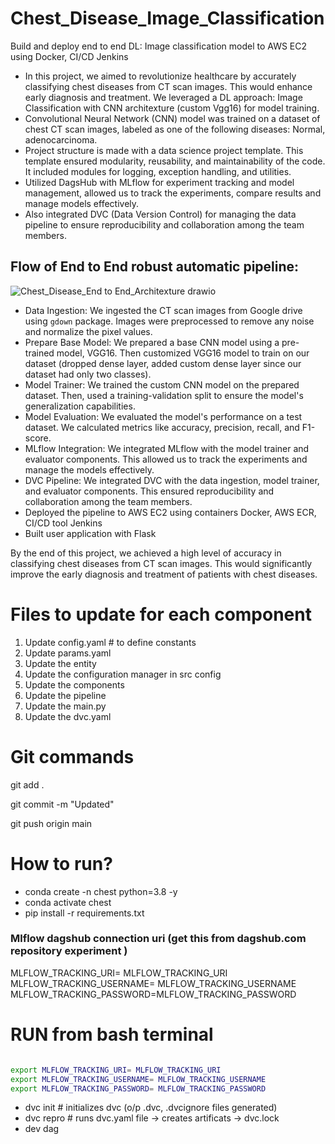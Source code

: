 
# Chest_Disease_Image_Classification
Build and deploy end to end DL: Image classification model to AWS EC2 using Docker, CI/CD Jenkins


- In this project, we aimed to revolutionize healthcare by accurately classifying chest diseases from CT scan images. This would enhance early diagnosis and treatment. We leveraged a DL approach: Image Classification with CNN architexture (custom Vgg16) for model training.
- Convolutional Neural Network (CNN) model was trained on a dataset of chest CT scan images, labeled as one of the following diseases: Normal, adenocarcinoma. 
- Project structure is made with a data science project template. This template ensured modularity, reusability, and maintainability of the code. It included modules for logging, exception handling, and utilities.
- Utilized DagsHub with MLflow for experiment tracking and model management, allowed us to track the experiments, compare results and manage models effectively.
- Also integrated DVC (Data Version Control) for managing the data pipeline to ensure reproducibility and collaboration among the team members.

## Flow of End to End robust automatic pipeline:

![Chest_Disease_End to End_Architexture drawio](https://github.com/malleswarigelli/Chest_Disease_Image_Classification_/assets/84688050/b5d0083b-6698-4e43-bb41-14c724244af3)

- Data Ingestion: We ingested the CT scan images from Google drive using `gdown` package. Images were preprocessed to remove any noise and normalize the pixel values.
- Prepare Base Model: We prepared a base CNN model using a pre-trained model, VGG16. Then customized VGG16 model to train on our dataset (dropped dense layer, added custom dense layer since our dataset had only two classes).
- Model Trainer: We trained the custom CNN model on the prepared dataset. Then, used a training-validation split to ensure the model's generalization capabilities.
- Model Evaluation: We evaluated the model's performance on a test dataset. We calculated metrics like accuracy, precision, recall, and F1-score.
- MLflow Integration: We integrated MLflow with the model trainer and evaluator components. This allowed us to track the experiments and manage the models effectively.
- DVC Pipeline: We integrated DVC with the data ingestion, model trainer, and evaluator components. This ensured reproducibility and collaboration among the team members.
- Deployed the pipeline to AWS EC2 using containers Docker, AWS ECR, CI/CD tool Jenkins
- Built user application with Flask

By the end of this project, we achieved a high level of accuracy in classifying chest diseases from CT scan images. This would significantly improve the early diagnosis and treatment of patients with chest diseases.


# Files to update for each component
1. Update config.yaml # to define constants
2. Update params.yaml
3. Update the entity
4. Update the configuration manager in src config
5. Update the components
6. Update the pipeline
7. Update the main.py
8. Update the dvc.yaml


# Git commands
git add .

git commit -m "Updated"

git push origin main

# How to run?
- conda create -n chest python=3.8 -y
- conda activate chest
- pip install -r requirements.txt


### Mlflow dagshub connection uri (get this from dagshub.com repository experiment )
MLFLOW_TRACKING_URI= MLFLOW_TRACKING_URI
MLFLOW_TRACKING_USERNAME= MLFLOW_TRACKING_USERNAME
MLFLOW_TRACKING_PASSWORD=MLFLOW_TRACKING_PASSWORD

# RUN from bash terminal

```bash

export MLFLOW_TRACKING_URI= MLFLOW_TRACKING_URI
export MLFLOW_TRACKING_USERNAME= MLFLOW_TRACKING_USERNAME
export MLFLOW_TRACKING_PASSWORD= MLFLOW_TRACKING_PASSWORD

```
- dvc init # initializes dvc (o/p .dvc, .dvcignore files generated)
- dvc repro # runs dvc.yaml file -> creates artificats -> dvc.lock
- dev dag

```

